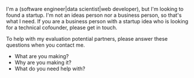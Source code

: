 I'm a (software engineer|data scientist|web developer), but I'm looking to
found a startup. I'm not an ideas person nor a business person, so that's what
I need. If you are a business person with a startup idea who is looking for a
technical cofounder, please get in touch.

To help with my evaluation potential partners, please answer these questions
when you contact me.

* What are you making?
* Why are you making it?
* What do you need help with?
